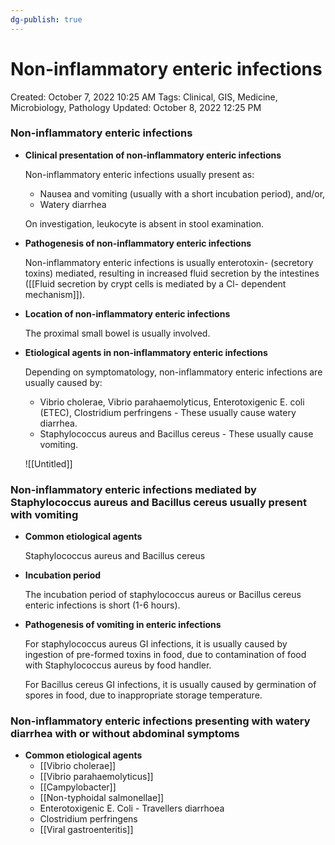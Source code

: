 ```yaml
---
dg-publish: true
---
```


# Non-inflammatory enteric infections

Created: October 7, 2022 10:25 AM
Tags: Clinical, GIS, Medicine, Microbiology, Pathology
Updated: October 8, 2022 12:25 PM

### Non-inflammatory enteric infections

- **Clinical presentation of non-inflammatory enteric infections**
    
    Non-inflammatory enteric infections usually present as:
    
    - Nausea and vomiting (usually with a short incubation period), and/or,
    - Watery diarrhea
    
    On investigation, leukocyte is absent in stool examination.
    
- **Pathogenesis of non-inflammatory enteric infections**
    
    Non-inflammatory enteric infections is usually enterotoxin- (secretory toxins) mediated, resulting in increased fluid secretion by the intestines ([[Fluid secretion by crypt cells is mediated by a Cl- dependent mechanism]]).
    
- **Location of non-inflammatory enteric infections**
    
    The proximal small bowel is usually involved.
    
- **Etiological agents in non-inflammatory enteric infections**
    
    Depending on symptomatology, non-inflammatory enteric infections are usually caused by:
    
    - Vibrio cholerae, Vibrio parahaemolyticus, Enterotoxigenic E. coli (ETEC), Clostridium perfringens - These usually cause watery diarrhea.
    - Staphylococcus aureus and Bacillus cereus - These usually cause vomiting.
    
    ![[Untitled]]
    

### Non-inflammatory enteric infections mediated by Staphylococcus aureus and Bacillus cereus usually present with vomiting

- **Common etiological agents**
    
    Staphylococcus aureus and Bacillus cereus
    
- **Incubation period**
    
    The incubation period of staphylococcus aureus or Bacillus cereus enteric infections is short (1-6 hours).
    
- **Pathogenesis of vomiting in enteric infections**
    
    For staphylococcus aureus GI infections, it is usually caused by ingestion of pre-formed toxins in food, due to contamination of food with Staphylococcus aureus by food handler.
    
    For Bacillus cereus GI infections, it is usually caused by germination of spores in food, due to inappropriate storage temperature.
    

### Non-inflammatory enteric infections presenting with watery diarrhea with or without abdominal symptoms

- **Common etiological agents**
    - [[Vibrio cholerae]]
    - [[Vibrio parahaemolyticus]]
    - [[Campylobacter]]
    - [[Non-typhoidal salmonellae]]
    - Enterotoxigenic E. Coli - Travellers diarrhoea
    - Clostridium perfringens
    - [[Viral gastroenteritis]]